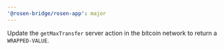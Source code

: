 ```yaml
---
'@rosen-bridge/rosen-app': major
---
```


Update the `getMaxTransfer` server action in the bitcoin network to return a `WRAPPED-VALUE`.
